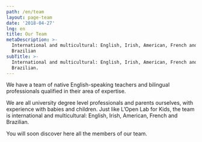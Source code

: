 ```yaml
---
path: /en/team
layout: page-team
date: '2018-04-27'
lng: en
title: Our Team
metaDescription: >-
  International and multicultural: English, Irish, American, French and
  Brazilian
subTitle: >-
  International and multicultural: English, Irish, American, French and
  Brazilian.
---
```


We have a team of native English-speaking teachers and bilingual professionals qualified in their area of expertise. 

We are all university degree level professionals and parents ourselves, with experience with babies and children. Just like L’Open Lab for Kids, the team is international and multicultural: English, Irish, American, French and Brazilian.

You will soon discover here all the members of our team.
